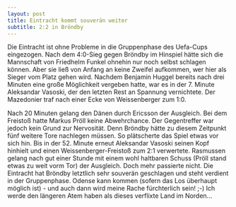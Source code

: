 ```yaml
---
layout: post
title: Eintracht kommt souverän weiter
subtitle: 2:2 in Bröndby
---
```


Die Eintracht ist ohne Probleme in die Gruppenphase des Uefa-Cups eingezogen. Nach dem 4:0-Sieg gegen Bröndby im Hinspiel hätte sich die Mannschaft von Friedhelm Funkel ohnehin nur noch selbst schlagen können. Aber sie ließ von Anfang an keine Zweifel aufkommen, wer hier als Sieger vom Platz gehen wird. Nachdem Benjamin Huggel bereits nach drei Minuten eine große Möglichkeit vergeben hatte, war es in der 7. Minute Aleksandar Vasoski, der den letzten Rest an Spannung vernichtete. Der Mazedonier traf nach einer Ecke von Weissenberger zum 1:0.

Nach 20 Minuten gelang den Dänen durch Ericsson der Ausgleich. Bei dem Freistoß hatte Markus Pröll keine Abwehrchance. Der Gegentreffer war jedoch kein Grund zur Nervosität. Denn Bröndby hätte zu diesem Zeitpunkt fünf weitere Tore nachlegen müssen. So plätscherte das Spiel etwas vor sich hin. Bis in der 52. Minute erneut Aleksandar Vasoski seinen Kopf hinhielt und einen Weissenberger-Freistoß zum 2:1 verwertete. Rasmussen gelang nach gut einer Stunde mit einem wohl haltbaren Schuss (Pröll stand etwas zu weit vorm Tor) der Ausgleich. Doch mehr passierte nicht. Die Eintracht hat Bröndby letztlich sehr souverän geschlagen und steht verdient in der Gruppenphase. Odense kann kommen (sofern das Los überhaupt möglich ist) - und auch dann wird meine Rache fürchterlich sein! ;-) Ich werde den längeren Atem haben als dieses verflixte Land im Norden...
